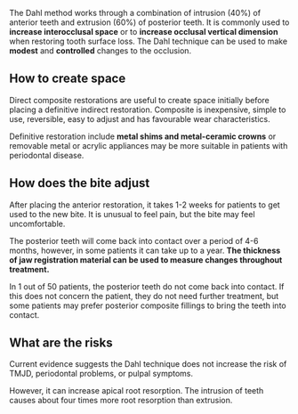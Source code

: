 The Dahl method works through a combination of intrusion (40%) of anterior teeth and extrusion (60%) of posterior teeth. It is commonly used to **increase interocclusal space** or to **increase occlusal vertical dimension** when restoring tooth surface loss. The Dahl technique can be used to make **modest** and **controlled** changes to the occlusion.


## How to create space

Direct composite restorations are useful to create space initially before placing a definitive indirect restoration. Composite is inexpensive, simple to use, reversible, easy to adjust and has favourable wear characteristics.

Definitive restoration include **metal shims and metal-ceramic crowns** or removable metal or acrylic appliances may be more suitable in patients with periodontal disease.

## How does the bite adjust

After placing the anterior restoration, it takes 1-2 weeks for patients to get used to the new bite. It is unusual to feel pain, but the bite may feel uncomfortable.

The posterior teeth will come back into contact over a period of 4-6 months, however, in some patients it can take up to a year.  **The thickness of jaw registration material can be used to measure changes throughout treatment.**

In 1 out of 50 patients, the posterior teeth do not come back into contact. If this does not concern the patient, they do not need further treatment, but some patients may prefer posterior composite fillings to bring the teeth into contact.

## What are the risks

Current evidence suggests the Dahl technique does not increase the risk of TMJD, periodontal problems, or pulpal symptoms. 

However, it can increase apical root resorption. The intrusion of teeth causes about four times more root resorption than extrusion.